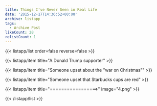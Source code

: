```yaml
---
title: Things I've Never Seen in Real Life
date: '2015-12-17T14:36:52+00:00'
archive: listapp
tags: 
  - Archive Post
likeCount: 28
relistCount: 1
---
```



{{< listapp/list order=false reverse=false >}}

   {{< listapp/item title="A Donald Trump supporter" >}}

   {{< listapp/item title="Someone upset about the \"war on Christmas\"" >}}

   {{< listapp/item title="Someone upset that Starbucks cups are red" >}}

   {{< listapp/item title="=================>"
      image="4.png" >}}

{{< /listapp/list >}}

